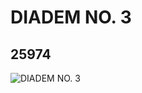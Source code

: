 # DIADEM NO. 3
## 25974
![DIADEM NO. 3](https://lc-www-live-s.legocdn.com/media/bricks/5/2/6159535.jpg)